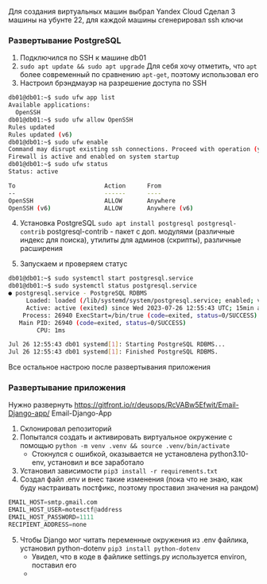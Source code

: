 Для создания виртуальных машин выбрал Yandex Cloud 
Сделал 3 машины на убунте 22, для каждой машины сгенерировал ssh ключи

### Развертывание PostgreSQL 

1. Подключился по SSH к машине db01
2. `sudo apt update && sudo apt upgrade`
   Для себя хочу отметить, что `apt` более современный по сравнению `apt-get`, поэтому использовал его
3. Настроил брэндмауэр на разрешение доступа по SSH
```bash
db01@db01:~$ sudo ufw app list
Available applications:
  OpenSSH
db01@db01:~$ sudo ufw allow OpenSSH
Rules updated
Rules updated (v6)
db01@db01:~$ sudo ufw enable
Command may disrupt existing ssh connections. Proceed with operation (y|n)? y
Firewall is active and enabled on system startup
db01@db01:~$ sudo ufw status
Status: active

To                         Action      From
--                         ------      ----
OpenSSH                    ALLOW       Anywhere
OpenSSH (v6)               ALLOW       Anywhere (v6)
```

4. Установка PostgreSQL 
`sudo apt install postgresql postgresql-contrib`
    postgresql-contrib - пакет с доп. модулями (различные индекс для поиска), утилиты для админов (скрипты), различные расширения

5. Запускаем и проверяем статус
```bash
db01@db01:~$ sudo systemctl start postgresql.service
db01@db01:~$ sudo systemctl status postgresql.service
● postgresql.service - PostgreSQL RDBMS
     Loaded: loaded (/lib/systemd/system/postgresql.service; enabled; vendor preset: enabled)
     Active: active (exited) since Wed 2023-07-26 12:55:43 UTC; 15min ago
    Process: 26940 ExecStart=/bin/true (code=exited, status=0/SUCCESS)
   Main PID: 26940 (code=exited, status=0/SUCCESS)
        CPU: 1ms

Jul 26 12:55:43 db01 systemd[1]: Starting PostgreSQL RDBMS...
Jul 26 12:55:43 db01 systemd[1]: Finished PostgreSQL RDBMS.
```

Все остальное настрою после развертывания приложения


### Развертывание приложения 

Нужно развернуть https://gitfront.io/r/deusops/RcVABw5Efwit/Email-Django-app/
Email-Django-App

1. Склонировал репозиторий 
2. Попытался создать и активировать виртуальное окружение с помощью `python -m venv .venv && source .venv/bin/activate`
   - Стокнулся с ошибкой, оказывается не установлена python3.10-env, установил и все заработало
3. Установил зависимости `pip3 install -r requirements.txt`
4. Создал файл .env и внес такие изменения (пока что не знаю, как буду настраивать постфикс, поэтому проставил значения на рандом)
```python
EMAIL_HOST=smtp.gmail.com
EMAIL_HOST_USER=motesctf@address
EMAIL_HOST_PASSWORD=1111
RECIPIENT_ADDRESS=none
```
5. Чтобы Django мог читать переменные окружения из .env файлика, установил python-dotenv
`pip3 install python-dotenv`
    - Увидел, что в коде в файлике settings.py используется environ, поставил его 
    - 